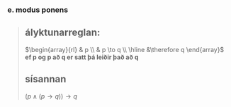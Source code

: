 ### e. modus ponens
>## ályktunarreglan:
>$\begin{array}{rl}
>    & p \\
>    & p \to q \\
>    \hline
>    &\therefore  q
>  \end{array}$
>  **ef p og p að q er satt þá leiðir það að q**
>## sísannan
>$(p\land(p\to q))\to q$